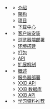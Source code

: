* <i class="icon far fa-smile-beam"></i>
  * [介绍](/README)
  * [架构](/arch)
  * [项目](/project)
  * [下载中心](/download)
* <i class="icon fas fa-laptop-code"></i>
  * [客户端安装](/client-install)
  * [浏览器端部署](/browser-deploy)
  * [环境搭建](/client/dev-env)
  * [打包](client/package.md)
  * [API](client/api.md)
  * [扩展机制](client/extension.md)
* <i class="icon fas fa-running"></i>
  * [概述](server/summary)
  * [服务器部署](/server/deploy)
  * [XXD API](server/xxd-api)
  * [XXB 数据库](server/xxb-api)
  * [XXB API](server/xxb-api)
* <i class="icon far fa-compass"></i>
  * [学习资料推荐](guide/learn)
